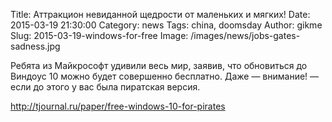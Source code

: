 Title: Аттракцион невиданной щедрости от маленьких и мягких!
Date: 2015-03-19 21:30:00 
Category: news
Tags: china, doomsday
Author: gikme  
Slug: 2015-03-19-windows-for-free
Image: /images/news/jobs-gates-sadness.jpg

Ребята из Майкрософт удивили весь мир, заявив, что обновиться до Виндоус 10 можно будет совершенно бесплатно. Даже — внимание! — если до этого у вас была пиратская версия.

<http://tjournal.ru/paper/free-windows-10-for-pirates>

<!-- Put this script tag to the <head> of your page -->
<script type="text/javascript" src="//vk.com/js/api/openapi.js?116"></script>
<!-- Put this div tag to the place, where the Poll block will be -->
<div id="vk_poll"></div>
<script type="text/javascript">
VK.Widgets.Poll("vk_poll", {width: 300}, "175260843_926ff38b4cc9ee9a21");
</script>
